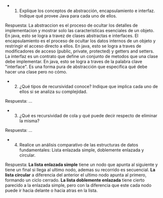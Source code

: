 - 1) Explique los conceptos de abstracción, encapsulamiento e interfaz. Indique qué provee Java para cada 
uno de ellos.

Respuesta: 
La abstraccion es el proceso de ocultar los detalles de implementacion y mostrar solo las caracteristicas esenciales de un objeto. En java, esto se logra a travez de clases abstractas e interfaces.
El encapsulamiento es el proceso de ocultar los datos internos de un objeto y restringir el acceso directo a ellos. En java, esto se logra a traves de modificadores de acceso (public, private, protected) y getters and setters.
La interfaz es un contrato que define un conjunto de metodos que una clase debe implementar. En java, esto se logra a traves de la palabra clave "interface". Es una forma pura de abstracción que especifica qué debe hacer una clase pero no cómo.
- 2) ¿Qué tipos de recursividad conoce? Indique que implica cada uno de ellos si se analiza su complejidad.

Respuesta:
...
- 3) ¿Qué es recursividad de cola y qué puede decir respecto de eliminar la misma?

Respuesta:
...
- 4) Realice un análisis comparativo de las estructuras de datos fundamentales: Lista enlazada simple, 
doblemente enlazada y circular. 

Respuesta:
**La lista enlazada simple** tiene un nodo que apunta al siguiente y tiene un final si llega al ultimo nodo, ademas su recorrido es secuencial.
**La lista circular** a diferencia del anterior el ultimo nodo apunta al primero, formando un ciclo cerrado.
**La lista doblemente enlazada** tiene cierto parecido a la enlazada simple, pero con la diferencia que este cada nodo puede ir hacia delante o hacia atras en la lista.




